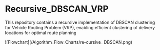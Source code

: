 # Recursive_DBSCAN_VRP
This repository contains a recursive implementation of DBSCAN clustering for Vehicle Routing Problem (VRP), enabling efficient clustering of delivery locations for optimal route planning

![Flowchart](/Algorithm_Flow_Charts/re-cursive_ DBSCAN.png)
